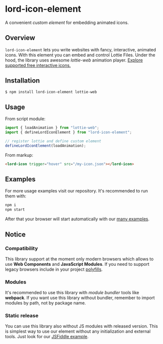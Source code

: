 # lord-icon-element

A convenient _custom element_ for embedding animated icons.

## Overview

`lord-icon-element` lets you write websites with fancy, interactive, animated icons. With this element you can embed and control Lottie Files. Under the hood, the library uses awesome _lottie-web_ animation player. [Explore supported free interactive icons.](https://lordicon.com/icons#free)

## Installation

```bash
$ npm install lord-icon-element lottie-web
```

## Usage

From script module:

```js
import { loadAnimation } from "lottie-web";
import { defineLordIconElement } from "lord-icon-element";

// register lottie and define custom element
defineLordIconElement(loadAnimation);
```

From markup:

```html
<lord-icon trigger="hover" src="/my-icon.json"></lord-icon>
```

## Examples

For more usage examples visit our repository. It's recommended to run them with:

```bash
npm i
npm start
```

After that your browser will start automatically with our [many examples](https://github.com/tomwilusz/lord-icon-element/tree/master/examples).

## Notice

### Compatibility

This library support at the moment only modern browsers which allows to use **Web Components** and **JavaScript Modules**. If you need to support legacy browsers include in your project [polyfills](https://www.webcomponents.org/polyfills).

### Modules

It's recommended to use this library with _module bundler_ tools like **webpack**. If you want use this library without bundler, remember to import modules by path, not by package name.

### Static release

You can use this library also without JS modules with released version. This is simplest way to use our element without any initialization and external tools. Just look for our [JSFiddle example](https://jsfiddle.net/dxaue2y9/).
